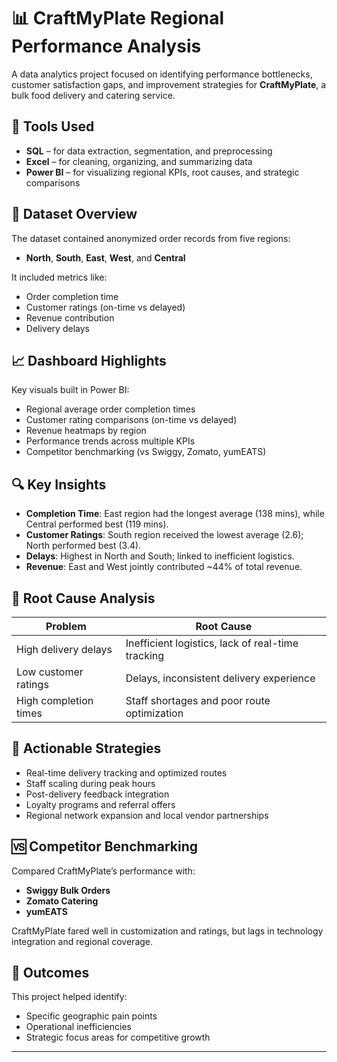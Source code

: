 # 📊 CraftMyPlate Regional Performance Analysis

A data analytics project focused on identifying performance bottlenecks, customer satisfaction gaps, and improvement strategies for **CraftMyPlate**, a bulk food delivery and catering service.

## 🔧 Tools Used

- **SQL** – for data extraction, segmentation, and preprocessing
- **Excel** – for cleaning, organizing, and summarizing data
- **Power BI** – for visualizing regional KPIs, root causes, and strategic comparisons

## 📁 Dataset Overview

The dataset contained anonymized order records from five regions:
- **North**, **South**, **East**, **West**, and **Central**

It included metrics like:
- Order completion time
- Customer ratings (on-time vs delayed)
- Revenue contribution
- Delivery delays

## 📈 Dashboard Highlights

Key visuals built in Power BI:
- Regional average order completion times
- Customer rating comparisons (on-time vs delayed)
- Revenue heatmaps by region
- Performance trends across multiple KPIs
- Competitor benchmarking (vs Swiggy, Zomato, yumEATS)

## 🔍 Key Insights

- **Completion Time**: East region had the longest average (138 mins), while Central performed best (119 mins).
- **Customer Ratings**: South region received the lowest average (2.6); North performed best (3.4).
- **Delays**: Highest in North and South; linked to inefficient logistics.
- **Revenue**: East and West jointly contributed ~44% of total revenue.

## 🔧 Root Cause Analysis

| Problem                  | Root Cause                                     |
|--------------------------|-----------------------------------------------|
| High delivery delays     | Inefficient logistics, lack of real-time tracking |
| Low customer ratings     | Delays, inconsistent delivery experience       |
| High completion times    | Staff shortages and poor route optimization    |

## 🚀 Actionable Strategies

- Real-time delivery tracking and optimized routes
- Staff scaling during peak hours
- Post-delivery feedback integration
- Loyalty programs and referral offers
- Regional network expansion and local vendor partnerships

## 🆚 Competitor Benchmarking

Compared CraftMyPlate’s performance with:
- **Swiggy Bulk Orders**
- **Zomato Catering**
- **yumEATS**

CraftMyPlate fared well in customization and ratings, but lags in technology integration and regional coverage.

## 📌 Outcomes

This project helped identify:
- Specific geographic pain points
- Operational inefficiencies
- Strategic focus areas for competitive growth

---


